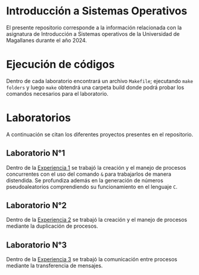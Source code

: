 # Introducción a Sistemas Operativos
El presente repositorio corresponde a la información relacionada con la asignatura de Introducción a Sistemas operativos de la Universidad de Magallanes durante el año 2024.

# Ejecución de códigos
Dentro de cada laboratorio encontrará un archivo `Makefile`; ejecutando `make folders` y luego `make` obtendrá una carpeta build donde podrá probar los comandos necesarios para el laboratorio.

# Laboratorios

A continuación se citan los diferentes proyectos presentes en el repositorio.

## Laboratorio N°1
Dentro de la [Experiencia 1](labboratorio1/) se trabajó la creación y el manejo de procesos concurrentes con el uso del comando `&` para trabajarlos de manera distendida.
Se profundiza además en la generación de números pseudoaleatorios comprendiendo su funcionamiento en el lenguaje `C`.

## Laboratorio N°2
Dentro de la [Experiencia 2](laboratorio2/) se trabajó la creación y el manejo de procesos mediante la duplicación de procesos.

## Laboratorio N°3
Dentro de la [Experiencia 3](laboratorio3/) se trabajó la comunicación entre procesos mediante la transferencia de mensajes.
